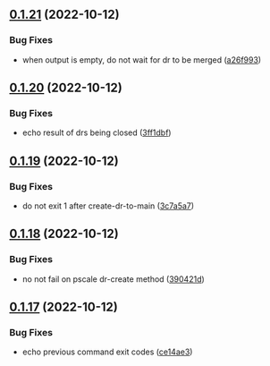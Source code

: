 ## [0.1.21](https://github.com/Open-Study-College/osc/compare/v0.1.20...v0.1.21) (2022-10-12)


### Bug Fixes

* when output is empty, do not wait for dr to be merged ([a26f993](https://github.com/Open-Study-College/osc/commit/a26f993a120dacad0bc7c052ddaeb98bed5560b6))



## [0.1.20](https://github.com/Open-Study-College/osc/compare/v0.1.19...v0.1.20) (2022-10-12)


### Bug Fixes

* echo result of drs being closed ([3ff1dbf](https://github.com/Open-Study-College/osc/commit/3ff1dbf13712754effa49a16976c72e4fbdac7bb))



## [0.1.19](https://github.com/Open-Study-College/osc/compare/v0.1.18...v0.1.19) (2022-10-12)


### Bug Fixes

* do not exit 1 after create-dr-to-main ([3c7a5a7](https://github.com/Open-Study-College/osc/commit/3c7a5a78de5141e18feaf248c986e360b39720d5))



## [0.1.18](https://github.com/Open-Study-College/osc/compare/v0.1.17...v0.1.18) (2022-10-12)


### Bug Fixes

* no not fail on pscale dr-create method ([390421d](https://github.com/Open-Study-College/osc/commit/390421d9580b2a058fc9d36403114d43ad256dab))



## [0.1.17](https://github.com/Open-Study-College/osc/compare/v0.1.16...v0.1.17) (2022-10-12)


### Bug Fixes

* echo previous command exit codes ([ce14ae3](https://github.com/Open-Study-College/osc/commit/ce14ae3a34b85afc9e0f934afef5023366fbe41d))



